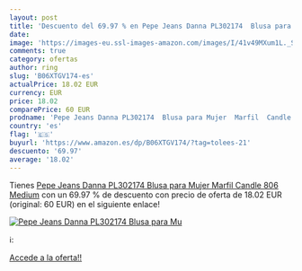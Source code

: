 ```yaml
---
layout: post
title: 'Descuento del 69.97 % en Pepe Jeans Danna PL302174  Blusa para Mu'
date: 
image: 'https://images-eu.ssl-images-amazon.com/images/I/41v49MXum1L._SL200_.jpg'
comments: true
category: ofertas
author: ring
slug: 'B06XTGV174-es'
actualPrice: 18.02 EUR
currency: EUR
price: 18.02
comparePrice: 60 EUR
prodname: 'Pepe Jeans Danna PL302174  Blusa para Mujer  Marfil  Candle 806  Medium'
country: 'es'
flag: '🇪🇸'
buyurl: 'https://www.amazon.es/dp/B06XTGV174/?tag=tolees-21'
descuento: '69.97'
average: '18.02'
---
```


Tienes [Pepe Jeans Danna PL302174  Blusa para Mujer  Marfil  Candle 806  Medium](https://www.amazon.es/dp/B06XTGV174/?tag=tolees-21) con un 69.97 % de descuento con precio de oferta de 18.02 EUR (original: 60 EUR) en el siguiente enlace!

[![Pepe Jeans Danna PL302174  Blusa para Mu](https://images-eu.ssl-images-amazon.com/images/I/41v49MXum1L._SL200_.jpg)](https://www.amazon.es/dp/B06XTGV174/?tag=tolees-21)

ℹ️:


[Accede a la oferta!!](https://www.amazon.es/dp/B06XTGV174/?tag=tolees-21)
